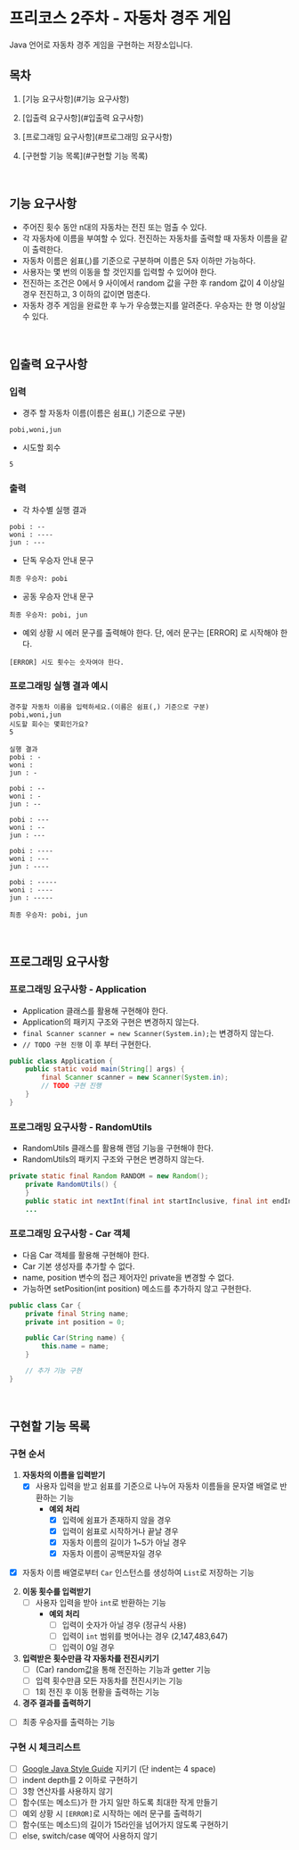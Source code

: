# 프리코스 2주차 - 자동차 경주 게임

Java 언어로 자동차 경주 게임을 구현하는 저장소입니다.

## 목차

1. [기능 요구사항](#기능 요구사항)

2. [입출력 요구사항](#입출력 요구사항)

3. [프로그래밍 요구사항](#프로그래밍 요구사항)

4. [구현할 기능 목록](#구현할 기능 목록)

<br>

## 기능 요구사항

- 주어진 횟수 동안 n대의 자동차는 전진 또는 멈출 수 있다.
- 각 자동차에 이름을 부여할 수 있다. 전진하는 자동차를 출력할 때 자동차 이름을 같이 출력한다.
- 자동차 이름은 쉼표(,)를 기준으로 구분하며 이름은 5자 이하만 가능하다.
- 사용자는 몇 번의 이동을 할 것인지를 입력할 수 있어야 한다.
- 전진하는 조건은 0에서 9 사이에서 random 값을 구한 후 random 값이 4 이상일 경우 전진하고, 3 이하의 값이면 멈춘다.
- 자동차 경주 게임을 완료한 후 누가 우승했는지를 알려준다. 우승자는 한 명 이상일 수 있다.

<br>

## 입출력 요구사항

### 입력

- 경주 할 자동차 이름(이름은 쉼표(,) 기준으로 구분)

```
pobi,woni,jun
```

- 시도할 회수

```
5
```

### 출력

- 각 차수별 실행 결과

```
pobi : --
woni : ----
jun : ---
```

- 단독 우승자 안내 문구

```
최종 우승자: pobi
```

- 공동 우승자 안내 문구

```
최종 우승자: pobi, jun
```

- 예외 상황 시 에러 문구를 출력해야 한다. 단, 에러 문구는 [ERROR] 로 시작해야 한다.

```
[ERROR] 시도 횟수는 숫자여야 한다.
```

### 프로그래밍 실행 결과 예시

```
경주할 자동차 이름을 입력하세요.(이름은 쉼표(,) 기준으로 구분)
pobi,woni,jun
시도할 회수는 몇회인가요?
5

실행 결과
pobi : -
woni : 
jun : -

pobi : --
woni : -
jun : --

pobi : ---
woni : --
jun : ---

pobi : ----
woni : ---
jun : ----

pobi : -----
woni : ----
jun : -----

최종 우승자: pobi, jun
```

<br>

## 프로그래밍 요구사항

### 프로그래밍 요구사항 - Application

- Application 클래스를 활용해 구현해야 한다.
- Application의 패키지 구조와 구현은 변경하지 않는다.
- `final Scanner scanner = new Scanner(System.in);`는 변경하지 않는다.
- `// TODO 구현 진행` 이 후 부터 구현한다.

```java
public class Application {
    public static void main(String[] args) {
        final Scanner scanner = new Scanner(System.in);
        // TODO 구현 진행
    }
}
```

### 프로그래밍 요구사항 - RandomUtils

- RandomUtils 클래스를 활용해 랜덤 기능을 구현해야 한다.
- RandomUtils의 패키지 구조와 구현은 변경하지 않는다.

```java
private static final Random RANDOM = new Random();
    private RandomUtils() {
    }
    public static int nextInt(final int startInclusive, final int endInclusive) {
    ...
```

### 프로그래밍 요구사항 - Car 객체

- 다음 Car 객체를 활용해 구현해야 한다.
- Car 기본 생성자를 추가할 수 없다.
- name, position 변수의 접근 제어자인 private을 변경할 수 없다.
- 가능하면 setPosition(int position) 메소드를 추가하지 않고 구현한다.

```java
public class Car {
    private final String name;
    private int position = 0;

    public Car(String name) {
        this.name = name;
    }

    // 추가 기능 구현
}
```

<br>

## 구현할 기능 목록

### 구현 순서

1. **자동차의 이름을 입력받기**
   * [x] 사용자 입력을 받고 쉼표를 기준으로 나누어 자동차 이름들을 문자열 배열로 반환하는 기능
      * **예외 처리**
         * [x] 입력에 쉼표가 존재하지 않을 경우
         * [x] 입력이 쉼표로 시작하거나 끝날 경우
         * [x] 자동차 이름의 길이가 1~5가 아닐 경우
         * [x] 자동차 이름이 공백문자일 경우
* [x] 자동차 이름 배열로부터 `Car` 인스턴스를 생성하여 `List`로 저장하는 기능
   
2. **이동 횟수를 입력받기**
   * [ ] 사용자 입력을 받아 `int`로 반환하는 기능
      * **예외 처리**
         * [ ] 입력이 숫자가 아닐 경우 (정규식 사용)
         * [ ] 입력이 `int` 범위를 벗어나는 경우 (2,147,483,647)
         * [ ] 입력이 0일 경우

3. **입력받은 횟수만큼 각 자동차를 전진시키기**
   * [ ] (Car) random값을 통해 전진하는 기능과 getter 기능
   * [ ] 입력 횟수만큼 모든 자동차를 전진시키는 기능
   * [ ] 1회 전진 후 이동 현황을 출력하는 기능

4. **경주 결과를 출력하기**
* [ ] 최종 우승자를 출력하는 기능

### 구현 시 체크리스트

* [ ] [Google Java Style Guide](https://google.github.io/styleguide/javaguide.html) 지키기 (단 indent는 4 space)
* [ ] indent depth를 2 이하로 구현하기
* [ ] 3항 연산자를 사용하지 않기
* [ ] 함수(또는 메소드)가 한 가지 일만 하도록 최대한 작게 만들기
* [ ] 예외 상황 시 `[ERROR]`로 시작하는 에러 문구를 출력하기
* [ ] 함수(또는 메소드)의 길이가 15라인을 넘어가지 않도록 구현하기
* [ ] else, switch/case 예약어 사용하지 않기